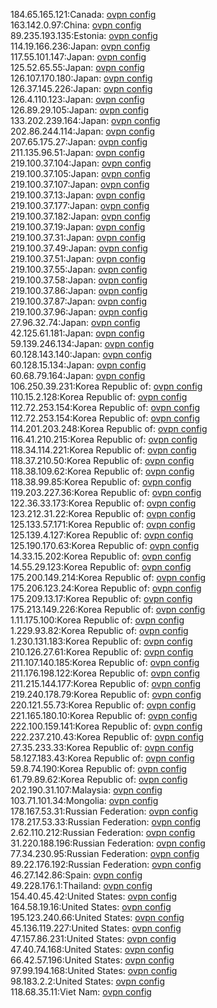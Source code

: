 184.65.165.121:Canada: [ovpn config](vpn/184_65_165_121.ovpn)  
163.142.0.97:China: [ovpn config](vpn/163_142_0_97.ovpn)  
89.235.193.135:Estonia: [ovpn config](vpn/89_235_193_135.ovpn)  
114.19.166.236:Japan: [ovpn config](vpn/114_19_166_236.ovpn)  
117.55.101.147:Japan: [ovpn config](vpn/117_55_101_147.ovpn)  
125.52.65.55:Japan: [ovpn config](vpn/125_52_65_55.ovpn)  
126.107.170.180:Japan: [ovpn config](vpn/126_107_170_180.ovpn)  
126.37.145.226:Japan: [ovpn config](vpn/126_37_145_226.ovpn)  
126.4.110.123:Japan: [ovpn config](vpn/126_4_110_123.ovpn)  
126.89.29.105:Japan: [ovpn config](vpn/126_89_29_105.ovpn)  
133.202.239.164:Japan: [ovpn config](vpn/133_202_239_164.ovpn)  
202.86.244.114:Japan: [ovpn config](vpn/202_86_244_114.ovpn)  
207.65.175.27:Japan: [ovpn config](vpn/207_65_175_27.ovpn)  
211.135.96.51:Japan: [ovpn config](vpn/211_135_96_51.ovpn)  
219.100.37.104:Japan: [ovpn config](vpn/219_100_37_104.ovpn)  
219.100.37.105:Japan: [ovpn config](vpn/219_100_37_105.ovpn)  
219.100.37.107:Japan: [ovpn config](vpn/219_100_37_107.ovpn)  
219.100.37.13:Japan: [ovpn config](vpn/219_100_37_13.ovpn)  
219.100.37.177:Japan: [ovpn config](vpn/219_100_37_177.ovpn)  
219.100.37.182:Japan: [ovpn config](vpn/219_100_37_182.ovpn)  
219.100.37.19:Japan: [ovpn config](vpn/219_100_37_19.ovpn)  
219.100.37.31:Japan: [ovpn config](vpn/219_100_37_31.ovpn)  
219.100.37.49:Japan: [ovpn config](vpn/219_100_37_49.ovpn)  
219.100.37.51:Japan: [ovpn config](vpn/219_100_37_51.ovpn)  
219.100.37.55:Japan: [ovpn config](vpn/219_100_37_55.ovpn)  
219.100.37.58:Japan: [ovpn config](vpn/219_100_37_58.ovpn)  
219.100.37.86:Japan: [ovpn config](vpn/219_100_37_86.ovpn)  
219.100.37.87:Japan: [ovpn config](vpn/219_100_37_87.ovpn)  
219.100.37.96:Japan: [ovpn config](vpn/219_100_37_96.ovpn)  
27.96.32.74:Japan: [ovpn config](vpn/27_96_32_74.ovpn)  
42.125.61.181:Japan: [ovpn config](vpn/42_125_61_181.ovpn)  
59.139.246.134:Japan: [ovpn config](vpn/59_139_246_134.ovpn)  
60.128.143.140:Japan: [ovpn config](vpn/60_128_143_140.ovpn)  
60.128.15.134:Japan: [ovpn config](vpn/60_128_15_134.ovpn)  
60.68.79.164:Japan: [ovpn config](vpn/60_68_79_164.ovpn)  
106.250.39.231:Korea Republic of: [ovpn config](vpn/106_250_39_231.ovpn)  
110.15.2.128:Korea Republic of: [ovpn config](vpn/110_15_2_128.ovpn)  
112.72.253.154:Korea Republic of: [ovpn config](vpn/112_72_253_154.ovpn)  
112.72.253.154:Korea Republic of: [ovpn config](vpn/112_72_253_154.ovpn)  
114.201.203.248:Korea Republic of: [ovpn config](vpn/114_201_203_248.ovpn)  
116.41.210.215:Korea Republic of: [ovpn config](vpn/116_41_210_215.ovpn)  
118.34.114.221:Korea Republic of: [ovpn config](vpn/118_34_114_221.ovpn)  
118.37.210.50:Korea Republic of: [ovpn config](vpn/118_37_210_50.ovpn)  
118.38.109.62:Korea Republic of: [ovpn config](vpn/118_38_109_62.ovpn)  
118.38.99.85:Korea Republic of: [ovpn config](vpn/118_38_99_85.ovpn)  
119.203.227.36:Korea Republic of: [ovpn config](vpn/119_203_227_36.ovpn)  
122.36.33.173:Korea Republic of: [ovpn config](vpn/122_36_33_173.ovpn)  
123.212.31.22:Korea Republic of: [ovpn config](vpn/123_212_31_22.ovpn)  
125.133.57.171:Korea Republic of: [ovpn config](vpn/125_133_57_171.ovpn)  
125.139.4.127:Korea Republic of: [ovpn config](vpn/125_139_4_127.ovpn)  
125.190.170.63:Korea Republic of: [ovpn config](vpn/125_190_170_63.ovpn)  
14.33.15.202:Korea Republic of: [ovpn config](vpn/14_33_15_202.ovpn)  
14.55.29.123:Korea Republic of: [ovpn config](vpn/14_55_29_123.ovpn)  
175.200.149.214:Korea Republic of: [ovpn config](vpn/175_200_149_214.ovpn)  
175.206.123.24:Korea Republic of: [ovpn config](vpn/175_206_123_24.ovpn)  
175.209.13.17:Korea Republic of: [ovpn config](vpn/175_209_13_17.ovpn)  
175.213.149.226:Korea Republic of: [ovpn config](vpn/175_213_149_226.ovpn)  
1.11.175.100:Korea Republic of: [ovpn config](vpn/1_11_175_100.ovpn)  
1.229.93.82:Korea Republic of: [ovpn config](vpn/1_229_93_82.ovpn)  
1.230.131.183:Korea Republic of: [ovpn config](vpn/1_230_131_183.ovpn)  
210.126.27.61:Korea Republic of: [ovpn config](vpn/210_126_27_61.ovpn)  
211.107.140.185:Korea Republic of: [ovpn config](vpn/211_107_140_185.ovpn)  
211.176.198.122:Korea Republic of: [ovpn config](vpn/211_176_198_122.ovpn)  
211.215.144.177:Korea Republic of: [ovpn config](vpn/211_215_144_177.ovpn)  
219.240.178.79:Korea Republic of: [ovpn config](vpn/219_240_178_79.ovpn)  
220.121.55.73:Korea Republic of: [ovpn config](vpn/220_121_55_73.ovpn)  
221.165.180.10:Korea Republic of: [ovpn config](vpn/221_165_180_10.ovpn)  
222.100.159.141:Korea Republic of: [ovpn config](vpn/222_100_159_141.ovpn)  
222.237.210.43:Korea Republic of: [ovpn config](vpn/222_237_210_43.ovpn)  
27.35.233.33:Korea Republic of: [ovpn config](vpn/27_35_233_33.ovpn)  
58.127.183.43:Korea Republic of: [ovpn config](vpn/58_127_183_43.ovpn)  
59.8.74.190:Korea Republic of: [ovpn config](vpn/59_8_74_190.ovpn)  
61.79.89.62:Korea Republic of: [ovpn config](vpn/61_79_89_62.ovpn)  
202.190.31.107:Malaysia: [ovpn config](vpn/202_190_31_107.ovpn)  
103.71.101.34:Mongolia: [ovpn config](vpn/103_71_101_34.ovpn)  
178.167.53.31:Russian Federation: [ovpn config](vpn/178_167_53_31.ovpn)  
178.217.53.33:Russian Federation: [ovpn config](vpn/178_217_53_33.ovpn)  
2.62.110.212:Russian Federation: [ovpn config](vpn/2_62_110_212.ovpn)  
31.220.188.196:Russian Federation: [ovpn config](vpn/31_220_188_196.ovpn)  
77.34.230.95:Russian Federation: [ovpn config](vpn/77_34_230_95.ovpn)  
89.22.176.192:Russian Federation: [ovpn config](vpn/89_22_176_192.ovpn)  
46.27.142.86:Spain: [ovpn config](vpn/46_27_142_86.ovpn)  
49.228.176.1:Thailand: [ovpn config](vpn/49_228_176_1.ovpn)  
154.40.45.42:United States: [ovpn config](vpn/154_40_45_42.ovpn)  
164.58.19.16:United States: [ovpn config](vpn/164_58_19_16.ovpn)  
195.123.240.66:United States: [ovpn config](vpn/195_123_240_66.ovpn)  
45.136.119.227:United States: [ovpn config](vpn/45_136_119_227.ovpn)  
47.157.86.231:United States: [ovpn config](vpn/47_157_86_231.ovpn)  
47.40.74.168:United States: [ovpn config](vpn/47_40_74_168.ovpn)  
66.42.57.196:United States: [ovpn config](vpn/66_42_57_196.ovpn)  
97.99.194.168:United States: [ovpn config](vpn/97_99_194_168.ovpn)  
98.183.2.2:United States: [ovpn config](vpn/98_183_2_2.ovpn)  
118.68.35.11:Viet Nam: [ovpn config](vpn/118_68_35_11.ovpn)  
